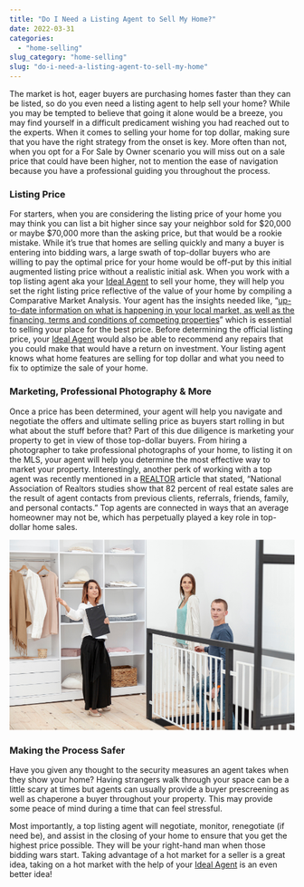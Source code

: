 ```yaml
---
title: "Do I Need a Listing Agent to Sell My Home?"
date: 2022-03-31
categories: 
  - "home-selling"
slug_category: "home-selling"
slug: "do-i-need-a-listing-agent-to-sell-my-home"
---
```


The market is hot, eager buyers are purchasing homes faster than they can be listed, so do you even need a listing agent to help sell your home? While you may be tempted to believe that going it alone would be a breeze, you may find yourself in a difficult predicament wishing you had reached out to the experts. When it comes to selling your home for top dollar, making sure that you have the right strategy from the onset is key. More often than not, when you opt for a For Sale by Owner scenario you will miss out on a sale price that could have been higher, not to mention the ease of navigation because you have a professional guiding you throughout the process.

### **Listing Price**

For starters, when you are considering the listing price of your home you may think you can list a bit higher since say your neighbor sold for $20,000 or maybe $70,000 more than the asking price, but that would be a rookie mistake. While it’s true that homes are selling quickly and many a buyer is entering into bidding wars, a large swath of top-dollar buyers who are willing to pay the optimal price for your home would be off-put by this initial augmented listing price without a realistic initial ask. When you work with a top listing agent aka your [Ideal Agent](http://idealagent.com) to sell your home, they will help you set the right listing price reflective of the value of your home by compiling a Comparative Market Analysis. Your agent has the insights needed like, “[up-to-date information on what is happening in your local market, as well as the financing, terms and conditions of competing properties](https://www.realtor.com/advice/sell/why-to-use-a-realtor-when-selling-your-home/)” which is essential to selling your place for the best price. Before determining the official listing price, your [Ideal Agent](http://idealagent.com) would also be able to recommend any repairs that you could make that would have a return on investment. Your listing agent knows what home features are selling for top dollar and what you need to fix to optimize the sale of your home.

### **Marketing, Professional Photography & More**

Once a price has been determined, your agent will help you navigate and negotiate the offers and ultimate selling price as buyers start rolling in but what about the stuff before that? Part of this due diligence is marketing your property to get in view of those top-dollar buyers. From hiring a photographer to take professional photographs of your home, to listing it on the MLS, your agent will help you determine the most effective way to market your property. Interestingly, another perk of working with a top agent was recently mentioned in a [REALTOR](https://www.realtor.com/advice/sell/why-to-use-a-realtor-when-selling-your-home/) article that stated, “National Association of Realtors studies show that 82 percent of real estate sales are the result of agent contacts from previous clients, referrals, friends, family, and personal contacts.” Top agents are connected in ways that an average homeowner may not be, which has perpetually played a key role in top-dollar home sales.

![](../images/posts/Untitled-design-2.png)

### **Making the Process Safer**

Have you given any thought to the security measures an agent takes when they show your home? Having strangers walk through your space can be a little scary at times but agents can usually provide a buyer prescreening as well as chaperone a buyer throughout your property. This may provide some peace of mind during a time that can feel stressful.

Most importantly, a top listing agent will negotiate, monitor, renegotiate (if need be), and assist in the closing of your home to ensure that you get the highest price possible. They will be your right-hand man when those bidding wars start. Taking advantage of a hot market for a seller is a great idea, taking on a hot market with the help of your [Ideal Agent](http://idealagent.com) is an even better idea!
